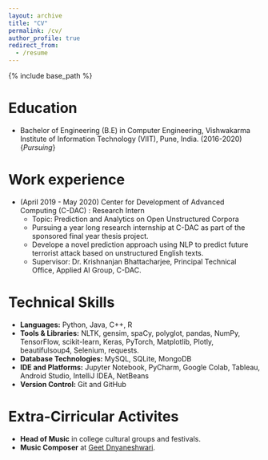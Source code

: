 ```yaml
---
layout: archive
title: "CV"
permalink: /cv/
author_profile: true
redirect_from:
  - /resume
---
```


{% include base_path %}

Education
======
* Bachelor of Engineering (B.E) in Computer Engineering, Vishwakarma Institute of Information Technology (VIIT),
  Pune, India. (2016-2020)  {<i>Pursuing</i>}

Work experience
======
* (April 2019 - May 2020) Center for Development of Advanced Computing (C-DAC) : Research Intern
  * Topic: Prediction and Analytics on Open Unstructured Corpora
  * Pursuing a year long research internship at C-DAC as part of the sponsored final year thesis project.
  * Develope a novel prediction approach using NLP to predict future terrorist attack based on unstructured English texts.
  * Supervisor: Dr. Krishnanjan Bhattacharjee, Principal Technical Office, Applied AI Group, C-DAC.

Technical Skills
======
* <strong>Languages:</strong> Python, Java, C++, R
* <strong>Tools & Libraries:</strong> NLTK, gensim, spaCy, polyglot, pandas, NumPy, TensorFlow, scikit-learn, Keras, PyTorch, 		  Matplotlib, Plotly, beautifulsoup4, Selenium, requests. 
* <strong>Database Technologies:</strong> MySQL, SQLite, MongoDB 
* <strong>IDE and Platforms:</strong>  Jupyter Notebook, PyCharm, Google Colab, Tableau, Android Studio, IntelliJ IDEA, NetBeans 
* <strong>Version Control:</strong> Git and GitHub 

Extra-Cirricular Activites
======
* <strong>Head of Music</strong> in college cultural groups and festivals.
* <strong>Music Composer</strong> at <a href="https://sites.google.com/view/geetdnyaneshwari">Geet Dnyaneshwari</a>.
 

